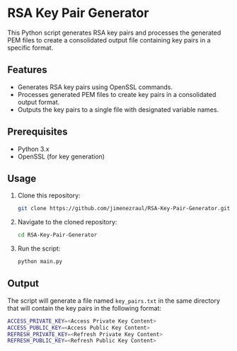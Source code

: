 # RSA Key Pair Generator

This Python script generates RSA key pairs and processes the generated PEM files to create a consolidated output file containing key pairs in a specific format.

## Features

- Generates RSA key pairs using OpenSSL commands.
- Processes generated PEM files to create key pairs in a consolidated output format.
- Outputs the key pairs to a single file with designated variable names.

## Prerequisites

- Python 3.x
- OpenSSL (for key generation)

## Usage

1. Clone this repository:

   ```sh
   git clone https://github.com/jimenezraul/RSA-Key-Pair-Generator.git
   ```

2. Navigate to the cloned repository:

   ```sh
   cd RSA-Key-Pair-Generator
   ```

3. Run the script:

   ```sh
   python main.py
   ```

## Output

The script will generate a file named `key_pairs.txt` in the same directory that will contain the key pairs in the following format:

```sh
ACCESS_PRIVATE_KEY=<Access Private Key Content>
ACCESS_PUBLIC_KEY=<Access Public Key Content>
REFRESH_PRIVATE_KEY=<Refresh Private Key Content>
REFRESH_PUBLIC_KEY=<Refresh Public Key Content>
```
